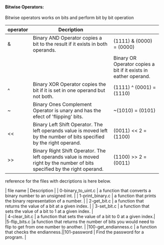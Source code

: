 #### Bitwise Operators:

Bitwise operators works on bits and perform bit by bit operation


| operator     | Decription                                          |                                                      |
| -------------| ---------------------------------------------       | ------------------------------------------           |
| &            | Binary AND Operator copies a bit to the result if it exists in both operands. | (1111) & (0000) = (0000)   |
| |            | Binary OR Operator copies a bit if it exists in eather operand. | (1111) | (0000) = (1111)                 |
| ^            | Binary XOR Operator copies the bit if it is set in one operand but not both. | (1111) ^ (0001) = (1110)    |
| ~            | Binary Ones Complement Operator is unary and has the efect of 'flipping' bits. | ~(1010) = (0101)          |
| <<           | Binary Left Shift Operator. The left operands value is moved left by the number of bits specified by the right operand. | (0011) << 2 = (1100)|
| >>           | Binary Right Shift Operator. The left operands value is moved right by the number of bits specified by the right operand.  | (1100) >> 2 = (0011) |



reference for the files with decriptions is here below.


| file name        | Description                                       |
| 0-binary_to_uint.c | a function that converts a binary number to an unsigned int. |
| 1-print_binary.c  | a function that prints the binary representation of a number. |
| 2-get_bit.c       | a function that returns the value of a bit at a given index. | 
| 3-set_bit.c      |  a function that sets the value of a bit to 1 at a given index. |  
| 4-clear_bit.c      | a function that sets the value of a bit to 0 at a given index.|
|5-flip_bits.c   |a function that returns the number of bits you would need to flip to get from one number to another. |
|100-get_endianness.c |  a function that checks the endianness.||101-password   | Find the password for a program. |


